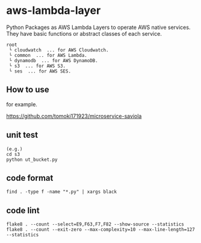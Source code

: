# aws-lambda-layer
Python Packages as AWS Lambda Layers to operate AWS native services. They have basic functions or abstract classes of each service.

```
root
 └ cloudwatch  ... for AWS Cloudwatch.
 └ common  ... for AWS Lambda.
 └ dynamodb  ... for AWS DynamoDB.
 └ s3  ... for AWS S3.
 └ ses  ... for AWS SES.
```

## How to use

for example.

https://github.com/tomoki171923/microservice-saviola


## unit test

~~~
(e.g.)
cd s3
python ut_bucket.py
~~~

## code format

~~~
find . -type f -name "*.py" | xargs black
~~~

## code lint

~~~
flake8 . --count --select=E9,F63,F7,F82 --show-source --statistics
flake8 . --count --exit-zero --max-complexity=10 --max-line-length=127 --statistics
~~~